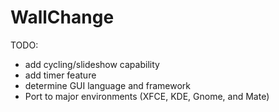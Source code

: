 # WallChange
TODO:
- add cycling/slideshow capability
- add timer feature
- determine GUI language and framework
- Port to major environments (XFCE, KDE, Gnome, and Mate)
